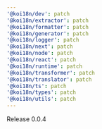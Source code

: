 ```yaml
---
'@koi18n/dev': patch
'@koi18n/extractor': patch
'@koi18n/formatter': patch
'@koi18n/generator': patch
'@koi18n/logger': patch
'@koi18n/next': patch
'@koi18n/node': patch
'@koi18n/react': patch
'@koi18n/runtime': patch
'@koi18n/transformer': patch
'@koi18n/translator': patch
'@koi18n/ts': patch
'@koi18n/types': patch
'@koi18n/utils': patch
---
```


Release 0.0.4

